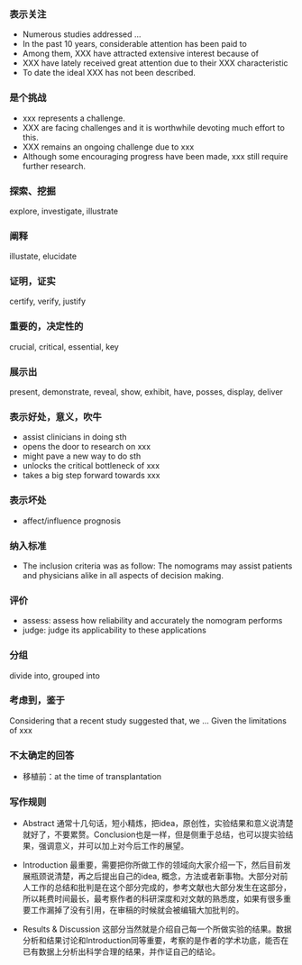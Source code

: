 ### 表示关注
- Numerous studies addressed ...
- In the past 10 years, considerable attention has been paid to
- Among them, XXX have attracted extensive interest because of
- XXX have lately received great attention due to their XXX characteristic
- To date the ideal XXX has not been described.

### 是个挑战
- xxx represents a challenge.
- XXX are facing challenges and it is worthwhile devoting much effort to this.
- XXX remains an ongoing challenge due to xxx
- Although some encouraging progress have been made, xxx still require further research.

### 探索、挖掘
explore, investigate, illustrate

### 阐释
illustate, elucidate

### 证明，证实
certify, verify, justify

### 重要的，决定性的
crucial, critical, essential, key

### 展示出
present, demonstrate, reveal, show, exhibit, have, posses, display, deliver

### 表示好处，意义，吹牛
- assist clinicians in doing sth
- opens the door to research on xxx
- might pave a new way to do sth
- unlocks the critical bottleneck of xxx
- takes a big step forward towards xxx


### 表示坏处
- affect/influence prognosis

### 纳入标准
- The inclusion criteria was as follow: 
The nomograms may assist patients and physicians alike in all aspects of decision making.

### 评价
- assess: assess how reliability and accurately the nomogram performs
- judge: judge its applicability to these applications

### 分组
divide into, grouped into

### 考虑到，鉴于
Considering that a recent study suggested that, we ...
Given the limitations of xxx

### 不太确定的回答
- 移植前：at the time of transplantation

### 写作规则
- Abstract
通常十几句话，短小精炼，把idea，原创性，实验结果和意义说清楚就好了，不要累赘。Conclusion也是一样，但是侧重于总结，也可以提实验结果，强调意义，并可以加上对今后工作的展望。

- Introduction
最重要，需要把你所做工作的领域向大家介绍一下，然后目前发展瓶颈说清楚，再之后提出自己的idea, 概念，方法或者新事物。大部分对前人工作的总结和批判是在这个部分完成的，参考文献也大部分发生在这部分，所以耗费时间最长，最考察作者的科研深度和对文献的熟悉度，如果有很多重要工作漏掉了没有引用，在审稿的时候就会被编辑大加批判的。

- Results & Discussion
这部分当然就是介绍自己每一个所做实验的结果。数据分析和结果讨论和Introduction同等重要，考察的是作者的学术功底，能否在已有数据上分析出科学合理的结果，并作证自己的结论。
